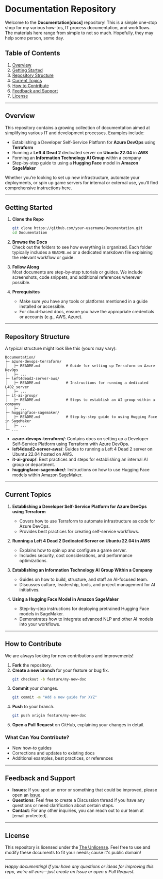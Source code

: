 # Documentation Repository

Welcome to the **Documentation[docs]** repository! This is a simple one-stop shop for my various how-tos, IT process documentation, and workflows. The materials here range from simple to not so much. Hopefully, they may help some person, some day.

## Table of Contents

1. [Overview](#overview)
2. [Getting Started](#getting-started)
3. [Repository Structure](#repository-structure)
4. [Current Topics](#current-topics)
5. [How to Contribute](#how-to-contribute)
6. [Feedback and Support](#feedback-and-support)
7. [License](#license)

---

## Overview

This repository contains a growing collection of documentation aimed at simplifying various IT and development processes. Examples include:

- Establishing a Developer Self-Service Platform for **Azure DevOps** using **Terraform**  
- Running a **Left 4 Dead 2** dedicated server on **Ubuntu 22.04** in **AWS**  
- Forming an **Information Technology AI Group** within a company  
- Step-by-step guide to using a **Hugging Face** model in **Amazon SageMaker**

Whether you’re looking to set up new infrastructure, automate your deployments, or spin up game servers for internal or external use, you’ll find comprehensive instructions here.

---

## Getting Started

1. **Clone the Repo**  
   ```bash
   git clone https://github.com/your-username/Documentation.git
   cd Documentation
   ```

2. **Browse the Docs**  
   Check out the folders to see how everything is organized. Each folder typically includes a `README.md` or a dedicated markdown file explaining the relevant workflow or guide.

3. **Follow Along**  
   Most documents are step-by-step tutorials or guides. We include screenshots, code snippets, and additional references wherever possible.

4. **Prerequisites**  
   - Make sure you have any tools or platforms mentioned in a guide installed or accessible.
   - For cloud-based docs, ensure you have the appropriate credentials or accounts (e.g., AWS, Azure).

---

## Repository Structure

A typical structure might look like this (yours may vary):

```
Documentation/
├─ azure-devops-terraform/
│   ├─ README.md            # Guide for setting up Terraform on Azure DevOps
│   ├─ ...
├─ left4dead2-server-aws/
│   ├─ README.md            # Instructions for running a dedicated L4D2 server
│   ├─ ...
├─ it-ai-group/
│   ├─ README.md            # Steps to establish an AI group within a company
│   ├─ ...
├─ huggingface-sagemaker/
│   ├─ README.md            # Step-by-step guide to using Hugging Face in SageMaker
│   ├─ ...
└─ ...
```

- **azure-devops-terraform/**: Contains docs on setting up a Developer Self-Service Platform using Terraform with Azure DevOps.  
- **left4dead2-server-aws/**: Guides to running a Left 4 Dead 2 server on Ubuntu 22.04 hosted on AWS.  
- **it-ai-group/**: Best practices and steps for establishing an internal AI group or department.  
- **huggingface-sagemaker/**: Instructions on how to use Hugging Face models within Amazon SageMaker.  

---

## Current Topics

1. **Establishing a Developer Self-Service Platform for Azure DevOps using Terraform**  
   - Covers how to use Terraform to automate infrastructure as code for Azure DevOps.
   - Provides best practices for creating self-service workflows.

2. **Running a Left 4 Dead 2 Dedicated Server on Ubuntu 22.04 in AWS**  
   - Explains how to spin up and configure a game server.
   - Includes security, cost considerations, and performance optimizations.

3. **Establishing an Information Technology AI Group Within a Company**  
   - Guides on how to build, structure, and staff an AI-focused team.
   - Discusses culture, leadership, tools, and project management for AI initiatives.

4. **Using a Hugging Face Model in Amazon SageMaker**  
   - Step-by-step instructions for deploying pretrained Hugging Face models in SageMaker.
   - Demonstrates how to integrate advanced NLP and other AI models into your workflows.

---

## How to Contribute

We are always looking for new contributions and improvements!

1. **Fork** the repository.
2. **Create a new branch** for your feature or bug fix.  
   ```bash
   git checkout -b feature/my-new-doc
   ```
3. **Commit** your changes.  
   ```bash
   git commit -m "Add a new guide for XYZ"
   ```
4. **Push** to your branch.  
   ```bash
   git push origin feature/my-new-doc
   ```
5. **Open a Pull Request** on GitHub, explaining your changes in detail.

### What Can You Contribute?
- New how-to guides  
- Corrections and updates to existing docs  
- Additional examples, best practices, or references  

---

## Feedback and Support

- **Issues**: If you spot an error or something that could be improved, please open an [Issue](https://github.com/your-username/Documentation/issues).  
- **Questions**: Feel free to create a Discussion thread if you have any questions or need clarification about certain steps.  
- **Contact**: For any other inquiries, you can reach out to our team at [email protected].

---

## License

This repository is licensed under the [The Unlicense](LICENSE). Feel free to use and modify these documents to fit your needs; cause it's public domain!

---

*Happy documenting! If you have any questions or ideas for improving this repo, we’re all ears—just create an Issue or open a Pull Request.*
